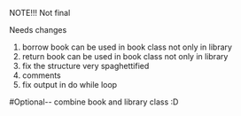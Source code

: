 NOTE!!!
Not final

Needs changes
1) borrow book can be used in book class not only in library
2) return book can be used in book class not only in library
3) fix the structure very spaghettified
4) comments
5) fix output in do while loop

 
#Optional--
combine book and library class :D
